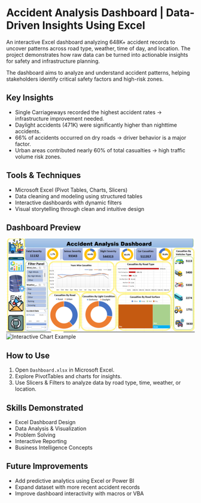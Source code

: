 # Accident Analysis Dashboard | Data-Driven Insights Using Excel

An interactive Excel dashboard analyzing 648K+ accident records to uncover patterns across road type, weather, time of day, and location. The project demonstrates how raw data can be turned into actionable insights for safety and infrastructure planning.

The dashboard aims to analyze and understand accident patterns, helping stakeholders identify critical safety factors and high-risk zones.

## Key Insights
- Single Carriageways recorded the highest accident rates → infrastructure improvement needed.
- Daylight accidents (471K) were significantly higher than nighttime accidents.
- 66% of accidents occurred on dry roads → driver behavior is a major factor.
- Urban areas contributed nearly 60% of total casualties → high traffic volume risk zones.

## Tools & Techniques
- Microsoft Excel (Pivot Tables, Charts, Slicers)
- Data cleaning and modeling using structured tables
- Interactive dashboards with dynamic filters
- Visual storytelling through clean and intuitive design

## Dashboard Preview
![Dashboard Overview](https://github.com/Junaid30121997/Accident-Analysis-Dashboard/blob/main/Screenshot%202025-10-21%20121343.png)
![Interactive Chart Example](Screenshots/chart_example.png)

## How to Use
1. Open `Dashboard.xlsx` in Microsoft Excel.
2. Explore PivotTables and charts for insights.
3. Use Slicers & Filters to analyze data by road type, time, weather, or location.

## Skills Demonstrated
- Excel Dashboard Design
- Data Analysis & Visualization
- Problem Solving
- Interactive Reporting
- Business Intelligence Concepts

## Future Improvements
- Add predictive analytics using Excel or Power BI
- Expand dataset with more recent accident records
- Improve dashboard interactivity with macros or VBA
